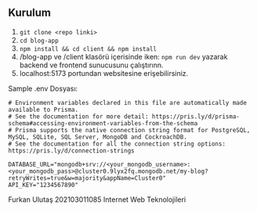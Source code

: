## Kurulum 


1.  ```git clone <repo linki>```
2.  ```cd blog-app```
3.  ```npm install && cd client && npm install```
4.  /blog-app ve /client klasörü içerisinde iken:
  ```npm run dev``` yazarak backend ve frontend sunucusunu çalıştırınn.
5. localhost:5173 portundan websitesine erişebilirsiniz. 

Sample .env Dosyası: 

```
# Environment variables declared in this file are automatically made available to Prisma.
# See the documentation for more detail: https://pris.ly/d/prisma-schema#accessing-environment-variables-from-the-schema
# Prisma supports the native connection string format for PostgreSQL, MySQL, SQLite, SQL Server, MongoDB and CockroachDB.
# See the documentation for all the connection string options: https://pris.ly/d/connection-strings

DATABASE_URL="mongodb+srv://<your_mongodb_username>:<your_mongodb_pass>@cluster0.9lyx2fq.mongodb.net/my-blog?retryWrites=true&w=majority&appName=Cluster0"
API_KEY="1234567890"
```


Furkan Ulutaş
202103011085
Internet Web Teknolojileri
